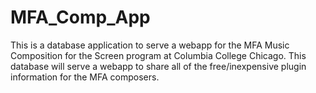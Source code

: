 # MFA_Comp_App
This is a database application to serve a webapp for the MFA Music Composition for the Screen program at Columbia College Chicago. This database will serve a webapp to share all of the free/inexpensive plugin information for the MFA composers.
